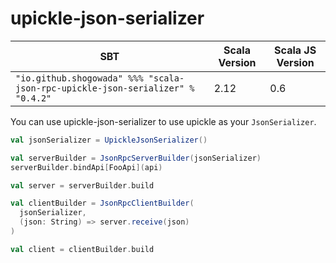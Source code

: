 # upickle-json-serializer

|SBT|Scala Version|Scala JS Version|
|---|---|---|
|```"io.github.shogowada" %%% "scala-json-rpc-upickle-json-serializer" % "0.4.2"```|2.12|0.6|

You can use upickle-json-serializer to use upickle as your ```JsonSerializer```.

```scala
val jsonSerializer = UpickleJsonSerializer()

val serverBuilder = JsonRpcServerBuilder(jsonSerializer)
serverBuilder.bindApi[FooApi](api)

val server = serverBuilder.build

val clientBuilder = JsonRpcClientBuilder(
  jsonSerializer,
  (json: String) => server.receive(json)
)

val client = clientBuilder.build
```
